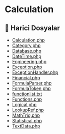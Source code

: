 # Calculation

<!--Index-->

## 📂 Harici Dosyalar

- [Calculation.php](./Calculation.php)
- [Category.php](./Category.php)
- [Database.php](./Database.php)
- [DateTime.php](./DateTime.php)
- [Engineering.php](./Engineering.php)
- [Exception.php](./Exception.php)
- [ExceptionHandler.php](./ExceptionHandler.php)
- [Financial.php](./Financial.php)
- [FormulaParser.php](./FormulaParser.php)
- [FormulaToken.php](./FormulaToken.php)
- [functionlist.txt](./functionlist.txt)
- [Functions.php](./Functions.php)
- [Logical.php](./Logical.php)
- [LookupRef.php](./LookupRef.php)
- [MathTrig.php](./MathTrig.php)
- [Statistical.php](./Statistical.php)
- [TextData.php](./TextData.php)

<!--Index-->
